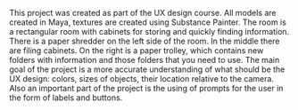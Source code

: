 This project was created as part of the UX design course. All models are created in Maya, textures are created using Substance Painter. 
The room is a rectangular room with cabinets for storing and quickly finding information.
There is a paper shredder on the left side of the room. In the middle there are filing cabinets. 
On the right is a paper trolley, which contains new folders with information and those folders that you need to use.
The main goal of the project is a more accurate understanding of what should be the UX design: colors, sizes of objects, their location relative to the camera. 
Also an important part of the project is the using of prompts for the user in the form of labels and buttons.
